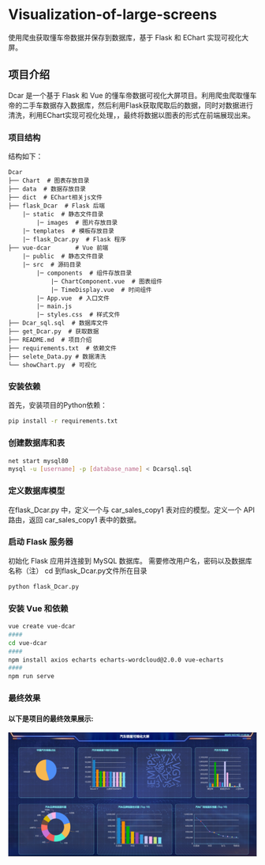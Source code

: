 # Visualization-of-large-screens
  使用爬虫获取懂车帝数据并保存到数据库，基于 Flask 和 EChart 实现可视化大屏。
  
## 项目介绍

  Dcar 是一个基于 Flask 和 Vue 的懂车帝数据可视化大屏项目。利用爬虫爬取懂车帝的二手车数据存入数据库，然后利用Flask获取爬取后的数据，同时对数据进行清洗，利用EChart实现可视化处理，，最终将数据以图表的形式在前端展现出来。

### 项目结构
  结构如下：
  ```
  Dcar
  ├── Chart  # 图表存放目录
  ├── data  # 数据存放目录
  ├── dict  # EChart相关js文件
  ├── flask_Dcar  # Flask 后端
      |─ static  # 静态文件目录
          |─ images  # 图片存放目录
      |─ templates  # 模板存放目录
      |─ flask_Dcar.py  # Flask 程序
  ├── vue-dcar       # Vue 前端
      |─ public  # 静态文件目录
      |─ src  # 源码目录
          |─ components  # 组件存放目录
              |─ ChartComponent.vue  # 图表组件
              |─ TimeDisplay.vue  # 时间组件
          |─ App.vue  # 入口文件
          |─ main.js 
          |─ styles.css  # 样式文件
  ├── Dcar_sql.sql  # 数据库文件
  ├── get_Dcar.py  # 获取数据
  ├── README.md  # 项目介绍
  ├── requirements.txt  # 依赖文件
  ├── selete_Data.py # 数据清洗
  └── showChart.py  # 可视化
  ```

### 安装依赖

  首先，安装项目的Python依赖：

  ```bash
  pip install -r requirements.txt
  ```

### 创建数据库和表

  ```bash
  net start mysql80
  mysql -u [username] -p [database_name] < Dcarsql.sql
  ```

### 定义数据库模型

  在flask_Dcar.py 中，定义一个与 car_sales_copy1 表对应的模型。定义一个 API 路由，返回 car_sales_copy1 表中的数据。

### 启动 Flask 服务器

  初始化 Flask 应用并连接到 MySQL 数据库。
  需要修改用户名，密码以及数据库名称（注）
  cd 到flask_Dcar.py文件所在目录
  ```bash
  python flask_Dcar.py
  ```

### 安装 Vue 和依赖
  ```bash
  vue create vue-dcar
  ####
  cd vue-dcar
  ####
  npm install axios echarts echarts-wordcloud@2.0.0 vue-echarts
  ####
  npm run serve
  ```

### 最终效果
  #### 以下是项目的最终效果展示:
  ![可视化大屏](./Chart/可视化大屏.jpg)




